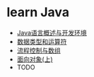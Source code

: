 # learn Java
* [Java语言概述与开发环境](https://github.com/passerby223/LearnJava/blob/master/src/com/abc/part_one/Java%E8%AF%AD%E8%A8%80%E6%A6%82%E8%BF%B0%E4%B8%8E%E5%BC%80%E5%8F%91%E7%8E%AF%E5%A2%83.md)
* [数据类型和运算符](https://github.com/passerby223/LearnJava/blob/master/src/com/abc/part_two/%E6%95%B0%E6%8D%AE%E7%B1%BB%E5%9E%8B%E5%92%8C%E8%BF%90%E7%AE%97%E7%AC%A6.md)
* [流程控制与数组](https://github.com/passerby223/LearnJava/blob/master/src/com/abc/part_three/%E6%B5%81%E7%A8%8B%E6%8E%A7%E5%88%B6%E4%B8%8E%E6%95%B0%E7%BB%84.md)
* [面向对象(上)](https://github.com/passerby223/LearnJava/blob/master/src/com/abc/part_four/%E9%9D%A2%E5%90%91%E5%AF%B9%E8%B1%A1%E4%B8%8A.md)
* TODO
